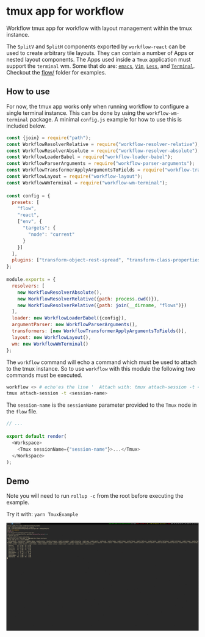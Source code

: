# tmux app for workflow

Workflow tmux app for workflow with layout management within the tmux
instance.

The `SplitV` and `SplitH` components exported by `workflow-react` can be used
to create arbitrary tile layouts. They can contain a number of Apps or nested
layout components. The Apps used inside a `Tmux` application must support
the `terminal` wm. Some that do are: [`emacs`](../workflow-app-emacs), 
[`Vim`](../workflow-app-vim), [`Less`](../workflow-app-less), and 
[`Terminal`](workflow-app-terminal).
Checkout the [flow/](flow) folder for examples.

## How to use

For now, the tmux app works only when running workflow to configure a single
terminal instance. This can be done by using the `workflow-wm-terminal` package. A minimal `config.js` example for how to use this is included below.


```js
const {join} = require("path");
const WorkflowResolverRelative = require("workflow-resolver-relative");
const WorkflowResolverAbsolute = require("workflow-resolver-absolute");
const WorkflowLoaderBabel = require("workflow-loader-babel");
const WorkflowParserArguments = require("workflow-parser-arguments");
const WorkflowTransformerApplyArgumentsToFields = require("workflow-transformer-apply-arguments-to-fields");
const WorkflowLayout = require("workflow-layout");
const WorkflowWmTerminal = require("workflow-wm-terminal");

const config = {
  presets: [
    "flow",
    "react",
    ["env", {
      "targets": {
        "node": "current"
      }
    }]
  ],
  plugins: ["transform-object-rest-spread", "transform-class-properties"]
};

module.exports = {
  resolvers: [
    new WorkflowResolverAbsolute(),
    new WorkflowResolverRelative({path: process.cwd()}),
    new WorkflowResolverRelative({path: join(__dirname, "flows")})
  ],
  loader: new WorkflowLoaderBabel({config}),
  argumentParser: new WorkflowParserArguments(),
  transformers: [new WorkflowTransformerApplyArgumentsToFields()],
  layout: new WorkflowLayout(),
  wm: new WorkflowWmTerminal()
};

```

The `workflow` command will echo a command which must be used to attach to 
the tmux instance. So to use `workflow` with this module the following two 
commands must be executed.

```bash
workflow <> # echo'es the line '  Attach with: tmux attach-session -t <session-name>'
tmux attach-session -t <session-name>
```

The `session-name` is the `sessionName` parameter provided to the `Tmux` node 
in the `flow` file. 

```js
// ...

export default render(
  <Workspace>
    <Tmux sessionName={"session-name"}>...</Tmux>
  </Workspace>
);


```


## Demo

Note you will need to run `rollup -c` from the root before executing the example.

Try it with: `yarn TmuxExample`

![Demo](github/tmux.gif)
